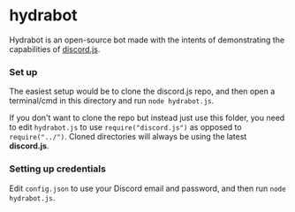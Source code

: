 # hydrabot
Hydrabot is an open-source bot made with the intents of demonstrating the capabilities of [discord.js](https://github.com/hydrabolt/discord.js/).

### Set up
The easiest setup would be to clone the discord.js repo, and then open a terminal/cmd in this directory and run `node hydrabot.js`.

If you don't want to clone the repo but instead just use this folder, you need to edit `hydrabot.js` to use `require("discord.js")` as opposed to `require("../")`. Cloned directories will always be using the latest **discord.js**.

### Setting up credentials

Edit `config.json` to use your Discord email and password, and then run `node hydrabot.js`.
